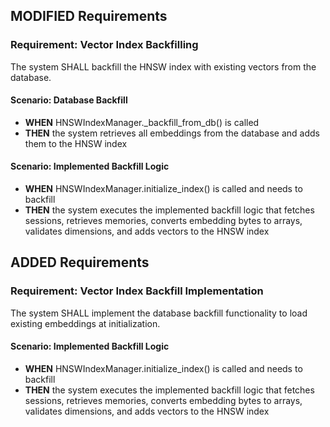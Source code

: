## MODIFIED Requirements

### Requirement: Vector Index Backfilling

The system SHALL backfill the HNSW index with existing vectors from the database.

#### Scenario: Database Backfill

- **WHEN** HNSWIndexManager.\_backfill_from_db() is called
- **THEN** the system retrieves all embeddings from the database and adds them to the HNSW index

#### Scenario: Implemented Backfill Logic

- **WHEN** HNSWIndexManager.initialize_index() is called and needs to backfill
- **THEN** the system executes the implemented backfill logic that fetches sessions, retrieves memories, converts embedding bytes to arrays, validates dimensions, and adds vectors to the HNSW index

## ADDED Requirements

### Requirement: Vector Index Backfill Implementation

The system SHALL implement the database backfill functionality to load existing embeddings at initialization.

#### Scenario: Implemented Backfill Logic

- **WHEN** HNSWIndexManager.initialize_index() is called and needs to backfill
- **THEN** the system executes the implemented backfill logic that fetches sessions, retrieves memories, converts embedding bytes to arrays, validates dimensions, and adds vectors to the HNSW index
